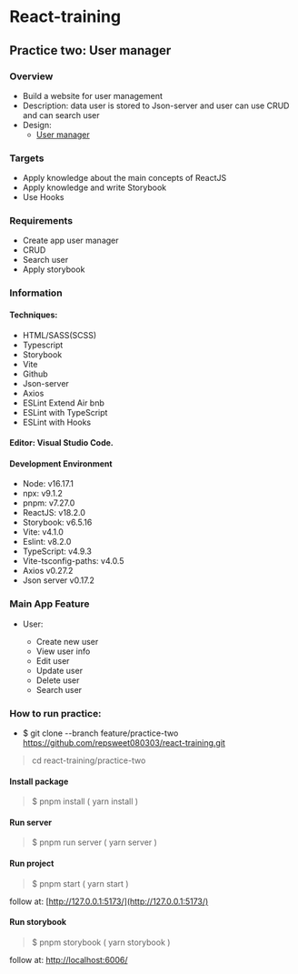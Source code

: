# React-training

## Practice two: User manager

### Overview

- Build a website for user management
- Description: data user is stored to Json-server and user can use CRUD and can search user
- Design:
  - [User manager](https://webix.com/demos/user-manager/)

### Targets

- Apply knowledge about the main concepts of ReactJS
- Apply knowledge and write Storybook
- Use Hooks

### Requirements

- Create app user manager
- CRUD
- Search user
- Apply storybook

### Information

#### Techniques:

- HTML/SASS(SCSS)
- Typescript
- Storybook
- Vite
- Github
- Json-server
- Axios
- ESLint Extend Air bnb
- ESLint with TypeScript
- ESLint with Hooks

#### Editor: Visual Studio Code.

#### Development Environment

- Node: v16.17.1
- npx: v9.1.2
- pnpm: v7.27.0
- ReactJS: v18.2.0
- Storybook: v6.5.16
- Vite: v4.1.0
- Eslint: v8.2.0
- TypeScript: v4.9.3
- Vite-tsconfig-paths: v4.0.5
- Axios v0.27.2
- Json server v0.17.2

### Main App Feature

- User:

  - Create new user
  - View user info
  - Edit user
  - Update user
  - Delete user
  - Search user

### How to run practice:

- $ git clone --branch feature/practice-two https://github.com/repsweet080303/react-training.git

> cd react-training/practice-two

#### Install package

> $ pnpm install ( yarn install )

#### Run server

> $ pnpm run server ( yarn server )

#### Run project

> $ pnpm start ( yarn start )

follow at: [http://127.0.0.1:5173/](http://127.0.0.1:5173/)

#### Run storybook

> $ pnpm storybook ( yarn storybook )

follow at: [http://localhost:6006/](http://localhost:6006/)
